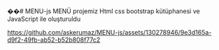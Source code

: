 ��#   M E N U - j s 
 MENÜ projemiz Html css bootstrap kütüphanesi ve JavaScript ile oluşturuldu


https://github.com/askerumaz/MENU-js/assets/130278946/9e3d165a-d9f2-49fb-ab52-b52b808f77c2






 

